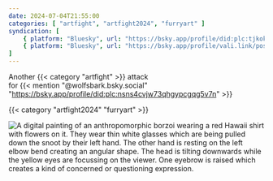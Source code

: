 ```yaml
---
date: 2024-07-04T21:55:00
categories: [ "artfight", "artfight2024", "furryart" ]
syndication: [
    { platform: "Bluesky", url: "https://bsky.app/profile/did:plc:tjkokzqdnfzzlaxdjjzzzi5b/post/3kwig2adszs2c", hidden: true },
    { platform: "Bluesky", url: "https://bsky.app/profile/vali.link/post/3kwig2adszs2c" }
]
---
```

Another {{< category "artfight" >}} attack<br>
for {{< mention "@wolfsbark.bsky.social" "https://bsky.app/profile/did:plc:nsns4cvjw73qhgypcgqg5v7n" >}}

{{< category "artfight2024" "furryart" >}}

<img class="u-featured" src="/posts/2024-07-04_2155/240704_oceansatedogs.png" alt="A digital painting of an anthropomorphic borzoi wearing a red Hawaii shirt with flowers on it. They wear thin white glasses which are being pulled down the snoot by their left hand. The other hand is resting on the left elbow bend creating an angular shape. The head is tilting downwards while the yellow eyes are focussing on the viewer. One eyebrow is raised which creates a kind of concerned or questioning expression." />
